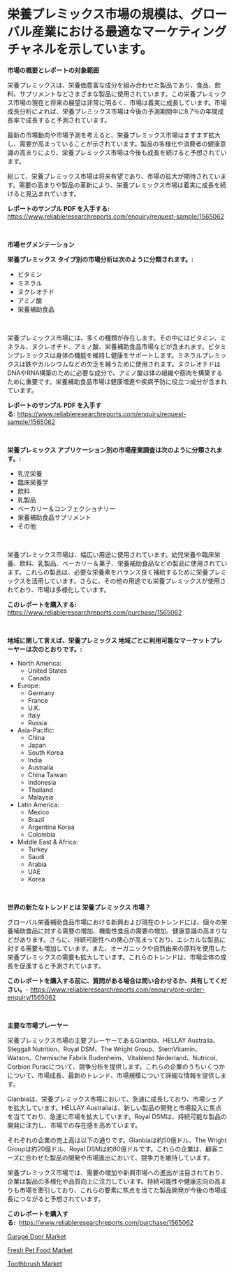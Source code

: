<p><h1>栄養プレミックス市場の規模は、グローバル産業における最適なマーケティングチャネルを示しています。</h1></p><p><strong>市場の概要とレポートの対象範囲</strong></p>
<p><p>栄養プレミックスは、栄養価豊富な成分を組み合わせた製品であり、食品、飲料、サプリメントなどさまざまな製品に使用されています。この栄養プレミックス市場の現在と将来の展望は非常に明るく、市場は着実に成長しています。市場成長分析によれば、栄養プレミックス市場は今後の予測期間中に8.7％の年間成長率で成長すると予測されています。</p><p>最新の市場動向や市場予測を考えると、栄養プレミックス市場はますます拡大し、需要が高まっていることが示されています。製品の多様化や消費者の健康意識の高まりにより、栄養プレミックス市場は今後も成長を続けると予想されています。</p><p>総じて、栄養プレミックス市場は将来有望であり、市場の拡大が期待されています。需要の高まりや製品の革新により、栄養プレミックス市場は着実に成長を続けると見込まれています。</p></p>
<p><strong>レポートのサンプル PDF を入手する:</strong> <a href="https://www.reliableresearchreports.com/enquiry/request-sample/1565062">https://www.reliableresearchreports.com/enquiry/request-sample/1565062</a></p>
<p>&nbsp;</p>
<p><strong>市場セグメンテーション</strong></p>
<p><strong>栄養プレミックス タイプ別の市場分析は次のように分類されます。:</strong></p>
<p><ul><li>ビタミン</li><li>ミネラル</li><li>ヌクレオチド</li><li>アミノ酸</li><li>栄養補助食品</li></ul></p>
<p>&nbsp;</p>
<p><p>栄養プレミックス市場には、多くの種類が存在します。その中にはビタミン、ミネラル、ヌクレオチド、アミノ酸、栄養補助食品市場などが含まれます。ビタミンプレミックスは身体の機能を維持し健康をサポートします。ミネラルプレミックスは鉄やカルシウムなどの欠乏を補うために使用されます。ヌクレオチドはDNAやRNA構築のために必要な成分で、アミノ酸は体の組織や筋肉を構築するために重要です。栄養補助食品市場は健康増進や疾病予防に役立つ成分が含まれています。</p></p>
<p><strong>レポートのサンプル PDF を入手する:</strong>&nbsp;<a href="https://www.reliableresearchreports.com/enquiry/request-sample/1565062">https://www.reliableresearchreports.com/enquiry/request-sample/1565062</a></p>
<p>&nbsp;</p>
<p><strong> 栄養プレミックス アプリケーション別の市場産業調査は次のように分類されます。:</strong></p>
<p><ul><li>乳児栄養</li><li>臨床栄養学</li><li>飲料</li><li>乳製品</li><li>ベーカリー＆コンフェクショナリー</li><li>栄養補助食品サプリメント</li><li>その他</li></ul></p>
<p>&nbsp;</p>
<p><p>栄養プレミックス市場は、幅広い用途に使用されています。幼児栄養や臨床栄養、飲料、乳製品、ベーカリー＆菓子、栄養補助食品などの製品に使用されています。これらの製品は、必要な栄養素をバランス良く補給するために栄養プレミックスを活用しています。さらに、その他の用途でも栄養プレミックスが使用されており、市場は多様化しています。</p></p>
<p><strong>このレポートを購入する:</strong>&nbsp; <a href="https://www.reliableresearchreports.com/purchase/1565062">https://www.reliableresearchreports.com/purchase/1565062</a></p>
<p>&nbsp;</p>
<p><strong>地域に関して言えば、栄養プレミックス 地域ごとに利用可能なマーケットプレーヤーは次のとおりです。:</strong></p>
<p><ul>
    <li>
        North America:
        <ul>
            <li>United States</li>
            <li>Canada</li>
        </ul>
    </li>
    <li>
        Europe:
        <ul>
            <li>Germany</li>
            <li>France</li>
            <li>U.K.</li>
            <li>Italy</li>
            <li>Russia</li>
        </ul>
    </li>
    <li>
        Asia-Pacific:
        <ul>
            <li>China</li>
            <li>Japan</li>
            <li>South Korea</li>
            <li>India</li>
            <li>Australia</li>
            <li>China Taiwan</li>
            <li>Indonesia</li>
            <li>Thailand</li>
            <li>Malaysia</li>
        </ul>
    </li>
    <li>
        Latin America:
        <ul>
            <li>Mexico</li>
            <li>Brazil</li>
            <li>Argentina Korea</li>
            <li>Colombia</li>
        </ul>
    </li>
    <li>
        Middle East & Africa:
        <ul>
            <li>Turkey</li>
            <li>Saudi</li>
            <li>Arabia</li>
            <li>UAE</li>
            <li>Korea</li>
        </ul>
    </li>
    </ul></p>
<p>&nbsp;</p>
<p><strong>世界の新たなトレンドとは 栄養プレミックス 市場？</strong></p>
<p><p>グローバル栄養補助食品市場における新興および現在のトレンドには、個々の栄養補助食品に対する需要の増加、機能性食品の需要の増加、健康意識の高まりなどがあります。さらに、持続可能性への関心が高まっており、エシカルな製品に対する需要も増加しています。また、オーガニックや自然由来の原料を使用した栄養プレミックスの需要も拡大しています。これらのトレンドは、市場全体の成長を促進すると予測されています。</p></p>
<p><strong>このレポートを購入する前に、質問がある場合は問い合わせるか、共有してください。</strong>- <a href="https://www.reliableresearchreports.com/enquiry/pre-order-enquiry/1565062">https://www.reliableresearchreports.com/enquiry/pre-order-enquiry/1565062</a></p>
<p>&nbsp;</p>
<p><strong>主要な市場プレーヤー</strong></p>
<p><p>栄養プレミックス市場の主要プレーヤーであるGlanbia、HELLAY Australia、Steggall Nutrition、Royal DSM、The Wright Group、SternVitamin、Watson、Chemische Fabrik Budenheim、Vitablend Nederland、Nutricol、Corbion Puracについて、競争分析を提供します。これらの企業のうちいくつかについて、市場成長、最新のトレンド、市場規模について詳細な情報を提供します。</p><p>Glanbiaは、栄養プレミックス市場において、急速に成長しており、市場シェアを拡大しています。HELLAY Australiaは、新しい製品の開発と市場投入に焦点を当てており、急速に市場を拡大しています。Royal DSMは、持続可能な製品の開発に注力し、市場での存在感を高めています。</p><p>それぞれの企業の売上高は以下の通りです。Glanbiaは約50億ドル、The Wright Groupは約20億ドル、Royal DSMは約80億ドルです。これらの企業は、顧客ニーズに合わせた製品の開発や市場進出において、競争力を維持しています。</p><p>栄養プレミックス市場では、需要の増加や新興市場への進出が注目されており、企業は製品の多様化や品質向上に注力しています。持続可能性や健康志向の高まりも市場を牽引しており、これらの要素に焦点を当てた製品開発が今後の市場成長につながると予想されています。</p></p>
<p><strong>このレポートを購入する:</strong>&nbsp;&nbsp;<a href="https://www.reliableresearchreports.com/purchase/1565062">https://www.reliableresearchreports.com/purchase/1565062</a></p>
<p><p><a href="https://github.com/jj19131/Market-Research-Report-List-1/blob/main/garage-door-market.md">Garage Door Market</a></p><p><a href="https://github.com/jodemen/Market-Research-Report-List-1/blob/main/fresh-pet-food-market.md">Fresh Pet Food Market</a></p><p><a href="https://github.com/Sarissaschmalingtr6fz2739/Market-Research-Report-List-1/blob/main/toothbrush-market.md">Toothbrush Market</a></p></p>